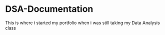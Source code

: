 # DSA-Documentation
This is where i started my portfolio when i was still taking my Data Analysis class
